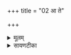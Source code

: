 +++
title = "02 आ ते"

+++
<details><summary>मूलम्</summary>

आ ते॒ शुष्मो॑ वृष॒भ ए॑तु प॒श्चात् ।  
ओत्त॒राद॑ध॒रागा पु॒रस्ता᳚त् ।  
आ वि॒श्वतो॑ अ॒भिसमे᳚त्व॒र्वाङ् ।  
इन्द्र॑ द्यु॒म्नꣳ सुव॑र्वद्धेह्य॒स्मे ।  

</details>

<details><summary>सायणटीका</summary>

2द्वितीयामाह - हे इन्द्र! वृषभ! श्रेष्ठ! ते तव शुष्मः बलं पश्चात् अस्मत्तः पश्चिमभागे आ एतु आगच्छतु ॥ तथैवोत्तरात् उत्तरभागेऽप्यागच्छतु ॥ अधराक् अधरभागेऽप्यागच्चछतु ॥ पुरस्तात् पूर्वभागेऽप्यागच्छतु ॥ विश्वतः सर्वेषु प्रदेशेषु अभि अस्मानभिलक्ष्य अर्वाङ् समीपवर्ति आसमेतु सम्यगागच्छतु ॥ हे इन्द्र! सुवर्वत् स्वर्गयुक्तं द्युम्नं धनं अस्मे धेहि अस्मासु संपादय ॥॥


</details>

